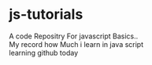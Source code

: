 # js-tutorials
A code Repositry For javascript Basics..<br>
My record how Much i learn in java script<br>
learning github today
